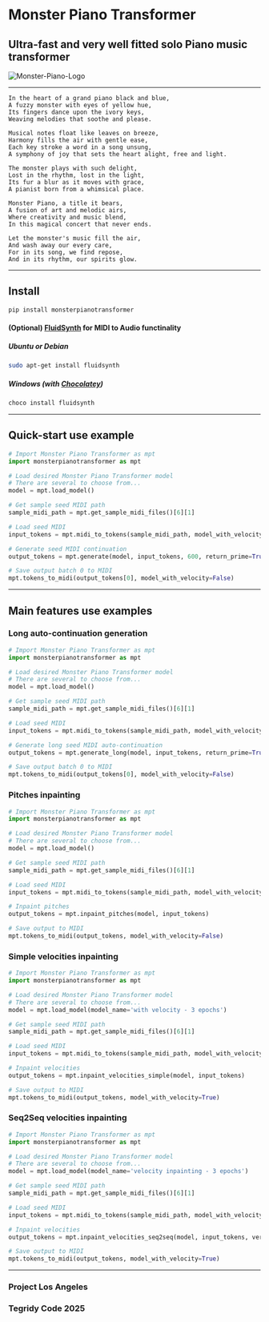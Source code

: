 # Monster Piano Transformer
## Ultra-fast and very well fitted solo Piano music transformer

![Monster-Piano-Logo](https://github.com/user-attachments/assets/89c755b7-6fd3-45ba-93da-e8c3dd07f129)

***

```
In the heart of a grand piano black and blue,  
A fuzzy monster with eyes of yellow hue,  
Its fingers dance upon the ivory keys,  
Weaving melodies that soothe and please.  

Musical notes float like leaves on breeze,  
Harmony fills the air with gentle ease,  
Each key stroke a word in a song unsung,  
A symphony of joy that sets the heart alight, free and light.  

The monster plays with such delight,  
Lost in the rhythm, lost in the light,  
Its fur a blur as it moves with grace,  
A pianist born from a whimsical place.  

Monster Piano, a title it bears,  
A fusion of art and melodic airs,  
Where creativity and music blend,  
In this magical concert that never ends.  

Let the monster's music fill the air,  
And wash away our every care,  
For in its song, we find repose,  
And in its rhythm, our spirits glow.
```

***

## Install

```sh
pip install monsterpianotransformer
```

#### (Optional) [FluidSynth](https://github.com/FluidSynth/fluidsynth/wiki/Download) for MIDI to Audio functinality

##### Ubuntu or Debian

```sh
sudo apt-get install fluidsynth
```

##### Windows (with [Chocolatey](https://github.com/chocolatey/choco))

```sh
choco install fluidsynth
```

***

## Quick-start use example

```python
# Import Monster Piano Transformer as mpt
import monsterpianotransformer as mpt

# Load desired Monster Piano Transformer model
# There are several to choose from...
model = mpt.load_model()

# Get sample seed MIDI path
sample_midi_path = mpt.get_sample_midi_files()[6][1]

# Load seed MIDI
input_tokens = mpt.midi_to_tokens(sample_midi_path, model_with_velocity=False)

# Generate seed MIDI continuation
output_tokens = mpt.generate(model, input_tokens, 600, return_prime=True)

# Save output batch 0 to MIDI
mpt.tokens_to_midi(output_tokens[0], model_with_velocity=False)
```

***

## Main features use examples

### Long auto-continuation generation

```python
# Import Monster Piano Transformer as mpt
import monsterpianotransformer as mpt

# Load desired Monster Piano Transformer model
# There are several to choose from...
model = mpt.load_model()

# Get sample seed MIDI path
sample_midi_path = mpt.get_sample_midi_files()[6][1]

# Load seed MIDI
input_tokens = mpt.midi_to_tokens(sample_midi_path, model_with_velocity=False)

# Generate long seed MIDI auto-continuation
output_tokens = mpt.generate_long(model, input_tokens, return_prime=True)

# Save output batch 0 to MIDI
mpt.tokens_to_midi(output_tokens[0], model_with_velocity=False)
```

### Pitches inpainting

```python
# Import Monster Piano Transformer as mpt
import monsterpianotransformer as mpt

# Load desired Monster Piano Transformer model
# There are several to choose from...
model = mpt.load_model()

# Get sample seed MIDI path
sample_midi_path = mpt.get_sample_midi_files()[6][1]

# Load seed MIDI
input_tokens = mpt.midi_to_tokens(sample_midi_path, model_with_velocity=False)

# Inpaint pitches
output_tokens = mpt.inpaint_pitches(model, input_tokens)

# Save output to MIDI
mpt.tokens_to_midi(output_tokens, model_with_velocity=False)
```

### Simple velocities inpainting

```python
# Import Monster Piano Transformer as mpt
import monsterpianotransformer as mpt

# Load desired Monster Piano Transformer model
# There are several to choose from...
model = mpt.load_model(model_name='with velocity - 3 epochs')

# Get sample seed MIDI path
sample_midi_path = mpt.get_sample_midi_files()[6][1]

# Load seed MIDI
input_tokens = mpt.midi_to_tokens(sample_midi_path, model_with_velocity=True)

# Inpaint velocities
output_tokens = mpt.inpaint_velocities_simple(model, input_tokens)

# Save output to MIDI
mpt.tokens_to_midi(output_tokens, model_with_velocity=True)
```

### Seq2Seq velocities inpainting

```python
# Import Monster Piano Transformer as mpt
import monsterpianotransformer as mpt

# Load desired Monster Piano Transformer model
# There are several to choose from...
model = mpt.load_model(model_name='velocity inpainting - 3 epochs')

# Get sample seed MIDI path
sample_midi_path = mpt.get_sample_midi_files()[6][1]

# Load seed MIDI
input_tokens = mpt.midi_to_tokens(sample_midi_path, model_with_velocity=True)

# Inpaint velocities
output_tokens = mpt.inpaint_velocities_seq2seq(model, input_tokens, verbose=True)

# Save output to MIDI
mpt.tokens_to_midi(output_tokens, model_with_velocity=True)
```

***

### Project Los Angeles
### Tegridy Code 2025
